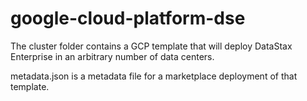# google-cloud-platform-dse

The cluster folder contains a GCP template that will deploy DataStax Enterprise in an arbitrary number of data centers.

metadata.json is a metadata file for a marketplace deployment of that template.
